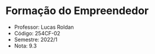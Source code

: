 # Formação do Empreendedor

-  Professor: Lucas Roldan
-  Código: 254CF-02
-  Semestre: 2022/1
-  Nota: 9.3
